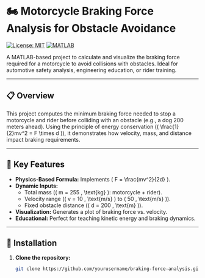 # 🏍️ Motorcycle Braking Force Analysis for Obstacle Avoidance

[![License: MIT](https://img.shields.io/badge/License-MIT-blue.svg)](https://opensource.org/licenses/MIT)
[![MATLAB](https://img.shields.io/badge/MATLAB-R2023a%2B-orange)](https://www.mathworks.com/products/matlab.html)

A MATLAB-based project to calculate and visualize the braking force required for a motorcycle to avoid collisions with obstacles. Ideal for automotive safety analysis, engineering education, or rider training.

---

## 📋 Overview
This project computes the minimum braking force needed to stop a motorcycle and rider before colliding with an obstacle (e.g., a dog 200 meters ahead). Using the principle of energy conservation (\( \frac{1}{2}mv^2 = F \times d \)), it demonstrates how velocity, mass, and distance impact braking requirements.

---

## 🔑 Key Features
- **Physics-Based Formula:** Implements \( F = \frac{mv^2}{2d} \).
- **Dynamic Inputs:**  
  - Total mass (\( m = 255 \, \text{kg} \): motorcycle + rider).  
  - Velocity range (\( v = 10 \, \text{m/s} \) to \( 50 \, \text{m/s} \)).  
  - Fixed obstacle distance (\( d = 200 \, \text{m} \)).  
- **Visualization:** Generates a plot of braking force vs. velocity.
- **Educational:** Perfect for teaching kinetic energy and braking dynamics.

---

## 🚀 Installation
1. **Clone the repository:**  
   ```bash
   git clone https://github.com/yourusername/braking-force-analysis.git
